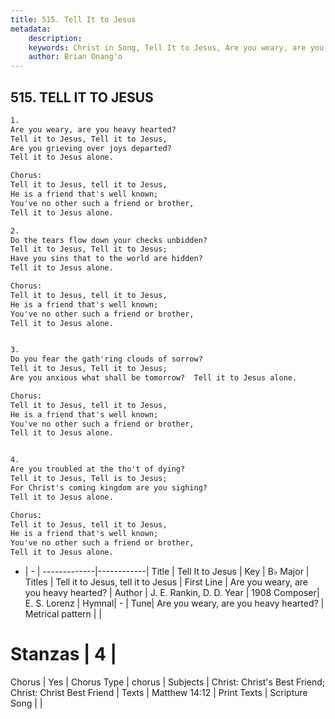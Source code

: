 ```yaml
---
title: 515. Tell It to Jesus
metadata:
    description: 
    keywords: Christ in Song, Tell It to Jesus, Are you weary, are you heavy hearted?, Tell it to Jesus, tell it to Jesus
    author: Brian Onang'o
---
```



## 515. TELL IT TO JESUS

```txt
1.
Are you weary, are you heavy hearted?
Tell it to Jesus, Tell it to Jesus,
Are you grieving over joys departed?
Tell it to Jesus alone.

Chorus:
Tell it to Jesus, tell it to Jesus,
He is a friend that's well known;
You've no other such a friend or brother,
Tell it to Jesus alone.

2.
Do the tears flow down your checks unbidden?
Tell it to Jesus, Tell it to Jesus;
Have you sins that to the world are hidden?
Tell it to Jesus alone. 

Chorus:
Tell it to Jesus, tell it to Jesus,
He is a friend that's well known;
You've no other such a friend or brother,
Tell it to Jesus alone.


3.
Do you fear the gath'ring clouds of sorrow?
Tell it to Jesus, Tell it to Jesus;
Are you anxious what shall be tomorrow?  Tell it to Jesus alone. 

Chorus:
Tell it to Jesus, tell it to Jesus,
He is a friend that's well known;
You've no other such a friend or brother,
Tell it to Jesus alone.


4.
Are you troubled at the tho't of dying?
Tell it to Jesus, Tell is to Jesus;
For Christ's coming kingdom are you sighing?
Tell it to Jesus alone. 

Chorus:
Tell it to Jesus, tell it to Jesus,
He is a friend that's well known;
You've no other such a friend or brother,
Tell it to Jesus alone.


```

- |   -  |
-------------|------------|
Title | Tell It to Jesus |
Key | B♭ Major |
Titles | Tell it to Jesus, tell it to Jesus |
First Line | Are you weary, are you heavy hearted? |
Author | J. E. Rankin, D. D.
Year | 1908
Composer| E. S. Lorenz |
Hymnal|  - |
Tune| Are you weary, are you heavy hearted? |
Metrical pattern | |
# Stanzas | 4 |
Chorus | Yes |
Chorus Type | chorus |
Subjects | Christ: Christ's Best Friend; Christ: Christ Best Friend |
Texts | Matthew 14:12 |
Print Texts | 
Scripture Song |  |
  
